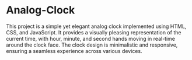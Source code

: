 # Analog-Clock
This project is a simple yet elegant analog clock implemented using HTML, CSS, and JavaScript. It provides a visually pleasing representation of the current time, with hour, minute, and second hands moving in real-time around the clock face. The clock design is minimalistic and responsive, ensuring a seamless experience across various devices.

